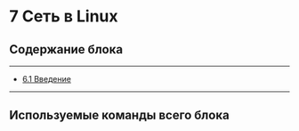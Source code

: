 # 7  Сеть в Linux


## Содержание блока

---

- [6.1 Введение](/6%20%20Доступ%20и%20права/6.1%20Введение.md)


---

## Используемые команды всего блока